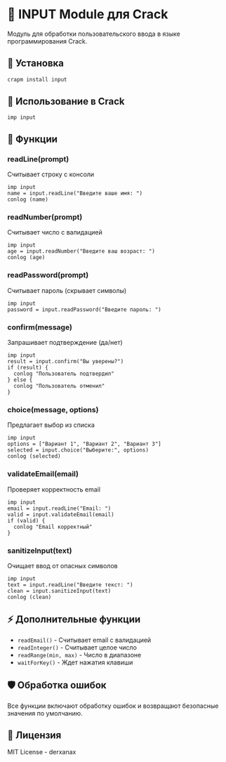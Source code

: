 # 📝 INPUT Module для Crack

Модуль для обработки пользовательского ввода в языке программирования Crack.

## 🚀 Установка

```bash
crapm install input
```

## 📖 Использование в Crack

```crack
imp input
```

## 🔧 Функции

### readLine(prompt)
Считывает строку с консоли
```crack
imp input
name = input.readLine("Введите ваше имя: ")
conlog (name)
```

### readNumber(prompt)
Считывает число с валидацией
```crack
imp input
age = input.readNumber("Введите ваш возраст: ")
conlog (age)
```

### readPassword(prompt)
Считывает пароль (скрывает символы)
```crack
imp input
password = input.readPassword("Введите пароль: ")
```

### confirm(message)
Запрашивает подтверждение (да/нет)
```crack
imp input
result = input.confirm("Вы уверены?")
if (result) {
  conlog "Пользователь подтвердил"
} else {
  conlog "Пользователь отменил"
}
```

### choice(message, options)
Предлагает выбор из списка
```crack
imp input
options = ["Вариант 1", "Вариант 2", "Вариант 3"]
selected = input.choice("Выберите:", options)
conlog (selected)
```

### validateEmail(email)
Проверяет корректность email
```crack
imp input
email = input.readLine("Email: ")
valid = input.validateEmail(email)
if (valid) {
  conlog "Email корректный"
}
```

### sanitizeInput(text)
Очищает ввод от опасных символов
```crack
imp input
text = input.readLine("Введите текст: ")
clean = input.sanitizeInput(text)
conlog (clean)
```

## ⚡ Дополнительные функции

- `readEmail()` - Считывает email с валидацией
- `readInteger()` - Считывает целое число
- `readRange(min, max)` - Число в диапазоне
- `waitForKey()` - Ждет нажатия клавиши

## 🛡️ Обработка ошибок

Все функции включают обработку ошибок и возвращают безопасные значения по умолчанию.

## 📝 Лицензия

MIT License - derxanax 
